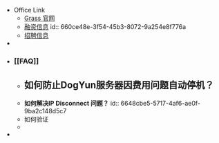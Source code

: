 - Office Link
	- [Grass 官网](https://app.getgrass.io/)
	- [融资信息](https://wellfound.com/company/wynd-labs/funding)
	  id:: 660ce48e-3f54-45b3-8072-9a254e8f776a
	- [招聘信息](https://wellfound.com/company/wynd-nework/jobs)
-
- ### [[FAQ]]
	- 如何防止DogYun服务器因费用问题自动停机？
		-
	- **如何解决IP Disconnect 问题？**
	  id:: 6648cbe5-5717-4af6-ae0f-9ba2c148d5c7
	- 如何验证
	-
-